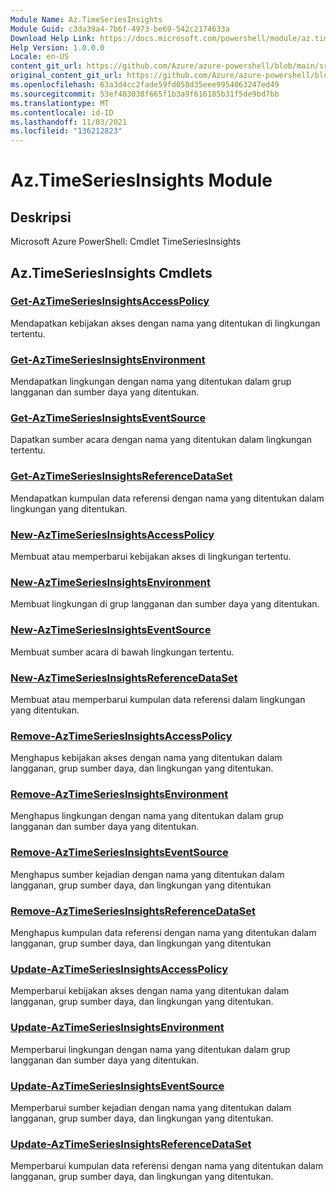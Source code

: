 ```yaml
---
Module Name: Az.TimeSeriesInsights
Module Guid: c3da39a4-7b6f-4973-be69-542c2174633a
Download Help Link: https://docs.microsoft.com/powershell/module/az.timeseriesinsights
Help Version: 1.0.0.0
Locale: en-US
content_git_url: https://github.com/Azure/azure-powershell/blob/main/src/TimeSeriesInsights/help/Az.TimeSeriesInsights.md
original_content_git_url: https://github.com/Azure/azure-powershell/blob/main/src/TimeSeriesInsights/help/Az.TimeSeriesInsights.md
ms.openlocfilehash: 63a3d4cc2fade59fd058d35eee9954063247ed49
ms.sourcegitcommit: 53ef403038f665f1b3a9f616185b31f5de9bd7bb
ms.translationtype: MT
ms.contentlocale: id-ID
ms.lasthandoff: 11/03/2021
ms.locfileid: "136212823"
---
```

# Az.TimeSeriesInsights Module
## Deskripsi
Microsoft Azure PowerShell: Cmdlet TimeSeriesInsights

## Az.TimeSeriesInsights Cmdlets
### [Get-AzTimeSeriesInsightsAccessPolicy](Get-AzTimeSeriesInsightsAccessPolicy.md)
Mendapatkan kebijakan akses dengan nama yang ditentukan di lingkungan tertentu.

### [Get-AzTimeSeriesInsightsEnvironment](Get-AzTimeSeriesInsightsEnvironment.md)
Mendapatkan lingkungan dengan nama yang ditentukan dalam grup langganan dan sumber daya yang ditentukan.

### [Get-AzTimeSeriesInsightsEventSource](Get-AzTimeSeriesInsightsEventSource.md)
Dapatkan sumber acara dengan nama yang ditentukan dalam lingkungan tertentu.

### [Get-AzTimeSeriesInsightsReferenceDataSet](Get-AzTimeSeriesInsightsReferenceDataSet.md)
Mendapatkan kumpulan data referensi dengan nama yang ditentukan dalam lingkungan yang ditentukan.

### [New-AzTimeSeriesInsightsAccessPolicy](New-AzTimeSeriesInsightsAccessPolicy.md)
Membuat atau memperbarui kebijakan akses di lingkungan tertentu.

### [New-AzTimeSeriesInsightsEnvironment](New-AzTimeSeriesInsightsEnvironment.md)
Membuat lingkungan di grup langganan dan sumber daya yang ditentukan.

### [New-AzTimeSeriesInsightsEventSource](New-AzTimeSeriesInsightsEventSource.md)
Membuat sumber acara di bawah lingkungan tertentu.

### [New-AzTimeSeriesInsightsReferenceDataSet](New-AzTimeSeriesInsightsReferenceDataSet.md)
Membuat atau memperbarui kumpulan data referensi dalam lingkungan yang ditentukan.

### [Remove-AzTimeSeriesInsightsAccessPolicy](Remove-AzTimeSeriesInsightsAccessPolicy.md)
Menghapus kebijakan akses dengan nama yang ditentukan dalam langganan, grup sumber daya, dan lingkungan yang ditentukan.

### [Remove-AzTimeSeriesInsightsEnvironment](Remove-AzTimeSeriesInsightsEnvironment.md)
Menghapus lingkungan dengan nama yang ditentukan dalam grup langganan dan sumber daya yang ditentukan.

### [Remove-AzTimeSeriesInsightsEventSource](Remove-AzTimeSeriesInsightsEventSource.md)
Menghapus sumber kejadian dengan nama yang ditentukan dalam langganan, grup sumber daya, dan lingkungan yang ditentukan

### [Remove-AzTimeSeriesInsightsReferenceDataSet](Remove-AzTimeSeriesInsightsReferenceDataSet.md)
Menghapus kumpulan data referensi dengan nama yang ditentukan dalam langganan, grup sumber daya, dan lingkungan yang ditentukan

### [Update-AzTimeSeriesInsightsAccessPolicy](Update-AzTimeSeriesInsightsAccessPolicy.md)
Memperbarui kebijakan akses dengan nama yang ditentukan dalam langganan, grup sumber daya, dan lingkungan yang ditentukan.

### [Update-AzTimeSeriesInsightsEnvironment](Update-AzTimeSeriesInsightsEnvironment.md)
Memperbarui lingkungan dengan nama yang ditentukan dalam grup langganan dan sumber daya yang ditentukan.

### [Update-AzTimeSeriesInsightsEventSource](Update-AzTimeSeriesInsightsEventSource.md)
Memperbarui sumber kejadian dengan nama yang ditentukan dalam langganan, grup sumber daya, dan lingkungan yang ditentukan.

### [Update-AzTimeSeriesInsightsReferenceDataSet](Update-AzTimeSeriesInsightsReferenceDataSet.md)
Memperbarui kumpulan data referensi dengan nama yang ditentukan dalam langganan, grup sumber daya, dan lingkungan yang ditentukan.

